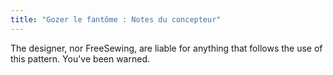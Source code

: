 ```yaml
---
title: "Gozer le fantôme : Notes du concepteur"
---
```


<Warning>The designer, nor FreeSewing, are liable for anything that follows the use of this pattern. You've been warned.</Warning>

